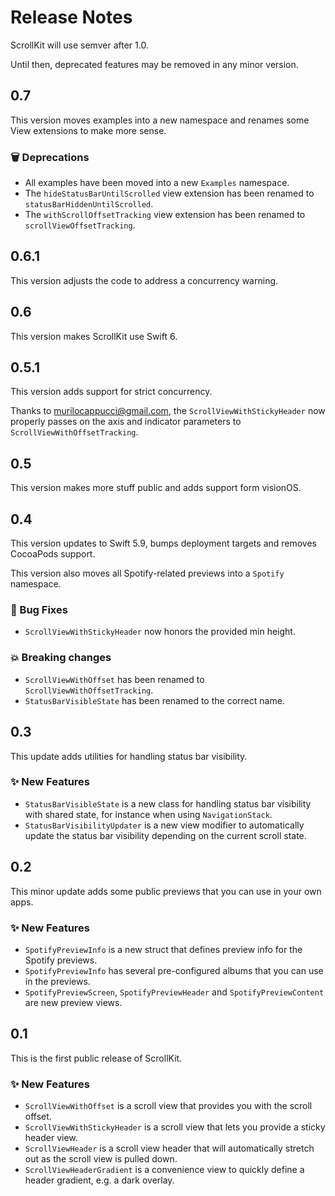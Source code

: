 # Release Notes

ScrollKit will use semver after 1.0. 

Until then, deprecated features may be removed in any minor version.



## 0.7

This version moves examples into a new namespace and renames some View extensions to make more sense. 

### 🗑️ Deprecations

* All examples have been moved into a new `Examples` namespace.
* The `hideStatusBarUntilScrolled` view extension has been renamed to `statusBarHiddenUntilScrolled`.
* The `withScrollOffsetTracking` view extension has been renamed to `scrollViewOffsetTracking`.



## 0.6.1

This version adjusts the code to address a concurrency warning.



## 0.6

This version makes ScrollKit use Swift 6.



## 0.5.1

This version adds support for strict concurrency.

Thanks to murilocappucci@gmail.com, the `ScrollViewWithStickyHeader` now properly passes on the axis and indicator parameters to `ScrollViewWithOffsetTracking`. 



## 0.5

This version makes more stuff public and adds support form visionOS.



## 0.4

This version updates to Swift 5.9, bumps deployment targets and removes CocoaPods support.

This version also moves all Spotify-related previews into a `Spotify` namespace.

### 🐛 Bug Fixes

* `ScrollViewWithStickyHeader` now honors the provided min height.

### 💥 Breaking changes

* `ScrollViewWithOffset` has been renamed to `ScrollViewWithOffsetTracking`.
* `StatusBarVisibleState` has been renamed to the correct name.



## 0.3

This update adds utilities for handling status bar visibility.

### ✨ New Features

* `StatusBarVisibleState` is a new class for handling status bar visibility with shared state, for instance when using `NavigationStack`.
* `StatusBarVisibilityUpdater` is a new view modifier to automatically update the status bar visibility depending on the current scroll state.



## 0.2

This minor update adds some public previews that you can use in your own apps.

### ✨ New Features

* `SpotifyPreviewInfo` is a new struct that defines preview info for the Spotify previews.
* `SpotifyPreviewInfo` has several pre-configured albums that you can use in the previews.                
* `SpotifyPreviewScreen`, `SpotifyPreviewHeader` and `SpotifyPreviewContent` are new preview views.



## 0.1

This is the first public release of ScrollKit.

### ✨ New Features
                
* `ScrollViewWithOffset` is a scroll view that provides you with the scroll offset.
* `ScrollViewWithStickyHeader` is a scroll view that lets you provide a sticky header view.
* `ScrollViewHeader` is a scroll view header that will automatically stretch out as the scroll view is pulled down.
* `ScrollViewHeaderGradient` is a convenience view to quickly define a header gradient, e.g. a dark overlay.
